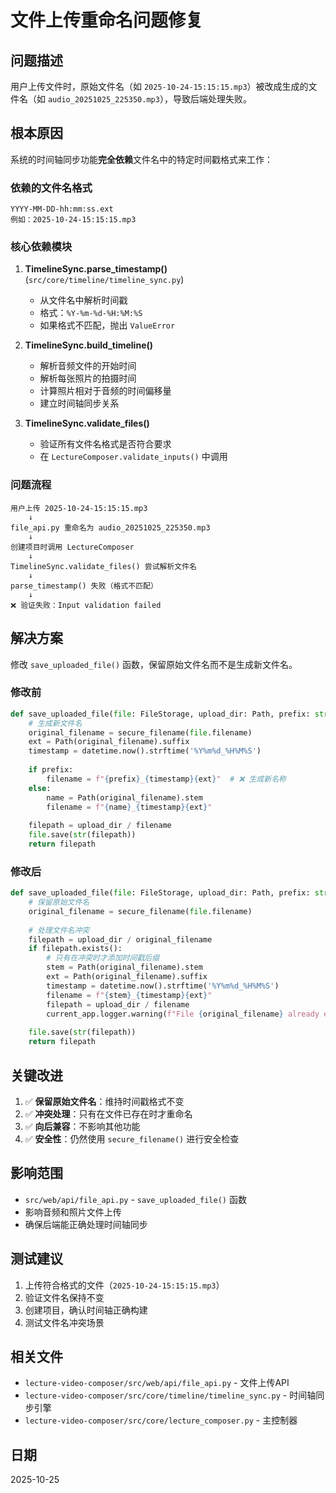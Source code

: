# 文件上传重命名问题修复

## 问题描述

用户上传文件时，原始文件名（如 `2025-10-24-15:15:15.mp3`）被改成生成的文件名（如 `audio_20251025_225350.mp3`），导致后端处理失败。

## 根本原因

系统的时间轴同步功能**完全依赖**文件名中的特定时间戳格式来工作：

### 依赖的文件名格式
```
YYYY-MM-DD-hh:mm:ss.ext
例如：2025-10-24-15:15:15.mp3
```

### 核心依赖模块

1. **TimelineSync.parse_timestamp()** (`src/core/timeline/timeline_sync.py`)
   - 从文件名中解析时间戳
   - 格式：`%Y-%m-%d-%H:%M:%S`
   - 如果格式不匹配，抛出 `ValueError`

2. **TimelineSync.build_timeline()** 
   - 解析音频文件的开始时间
   - 解析每张照片的拍摄时间
   - 计算照片相对于音频的时间偏移量
   - 建立时间轴同步关系

3. **TimelineSync.validate_files()**
   - 验证所有文件名格式是否符合要求
   - 在 `LectureComposer.validate_inputs()` 中调用

### 问题流程

```
用户上传 2025-10-24-15:15:15.mp3
    ↓
file_api.py 重命名为 audio_20251025_225350.mp3
    ↓
创建项目时调用 LectureComposer
    ↓
TimelineSync.validate_files() 尝试解析文件名
    ↓
parse_timestamp() 失败（格式不匹配）
    ↓
❌ 验证失败：Input validation failed
```

## 解决方案

修改 `save_uploaded_file()` 函数，保留原始文件名而不是生成新文件名。

### 修改前
```python
def save_uploaded_file(file: FileStorage, upload_dir: Path, prefix: str = '') -> Path:
    # 生成新文件名
    original_filename = secure_filename(file.filename)
    ext = Path(original_filename).suffix
    timestamp = datetime.now().strftime('%Y%m%d_%H%M%S')
    
    if prefix:
        filename = f"{prefix}_{timestamp}{ext}"  # ❌ 生成新名称
    else:
        name = Path(original_filename).stem
        filename = f"{name}_{timestamp}{ext}"
    
    filepath = upload_dir / filename
    file.save(str(filepath))
    return filepath
```

### 修改后
```python
def save_uploaded_file(file: FileStorage, upload_dir: Path, prefix: str = '') -> Path:
    # 保留原始文件名
    original_filename = secure_filename(file.filename)
    
    # 处理文件名冲突
    filepath = upload_dir / original_filename
    if filepath.exists():
        # 只有在冲突时才添加时间戳后缀
        stem = Path(original_filename).stem
        ext = Path(original_filename).suffix
        timestamp = datetime.now().strftime('%Y%m%d_%H%M%S')
        filename = f"{stem}_{timestamp}{ext}"
        filepath = upload_dir / filename
        current_app.logger.warning(f"File {original_filename} already exists, renamed to {filename}")
    
    file.save(str(filepath))
    return filepath
```

## 关键改进

1. ✅ **保留原始文件名**：维持时间戳格式不变
2. ✅ **冲突处理**：只有在文件已存在时才重命名
3. ✅ **向后兼容**：不影响其他功能
4. ✅ **安全性**：仍然使用 `secure_filename()` 进行安全检查

## 影响范围

- `src/web/api/file_api.py` - `save_uploaded_file()` 函数
- 影响音频和照片文件上传
- 确保后端能正确处理时间轴同步

## 测试建议

1. 上传符合格式的文件（`2025-10-24-15:15:15.mp3`）
2. 验证文件名保持不变
3. 创建项目，确认时间轴正确构建
4. 测试文件名冲突场景

## 相关文件

- `lecture-video-composer/src/web/api/file_api.py` - 文件上传API
- `lecture-video-composer/src/core/timeline/timeline_sync.py` - 时间轴同步引擎
- `lecture-video-composer/src/core/lecture_composer.py` - 主控制器

## 日期

2025-10-25

